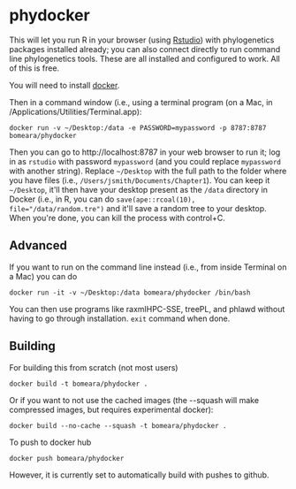 # phydocker

This will let you run R in your browser (using [Rstudio](https://rstudio.com/)) with phylogenetics packages installed already; you can also connect directly to run command line phylogenetics tools. These are all installed and configured to work. All of this is free.

You will need to install [docker](https://hub.docker.com/search/?type=edition&offering=community).

Then in a command window (i.e., using a terminal program (on a Mac, in /Applications/Utilities/Terminal.app):

`docker run -v ~/Desktop:/data -e PASSWORD=mypassword -p 8787:8787 bomeara/phydocker`

Then you can go to http://localhost:8787 in your web browser to run it; log in as `rstudio` with password `mypassword` (and you could replace `mypassword` with another string). Replace `~/Desktop` with the full path to the folder where you have files (i.e., `/Users/jsmith/Documents/Chapter1`). You can keep it `~/Desktop`, it'll then have your desktop present as the `/data` directory in Docker (i.e., in R, you can do `save(ape::rcoal(10), file="/data/random.tre")` and it'll save a random tree to your desktop. When you're done, you can kill the process with control+C.

## Advanced

If you want to run on the command line instead (i.e., from inside Terminal on a Mac) you can do

`docker run -it -v ~/Desktop:/data bomeara/phydocker /bin/bash`

You can then use programs like raxmlHPC-SSE, treePL, and phlawd without having to go through installation.  `exit` command when done.

## Building

For building this from scratch (not most users)

`docker build -t bomeara/phydocker .`

Or if you want to not use the cached images (the --squash will make compressed images, but requires experimental docker):

`docker build --no-cache --squash -t bomeara/phydocker .`

To push to docker hub

`docker push bomeara/phydocker`

However, it is currently set to automatically build with pushes to github.
